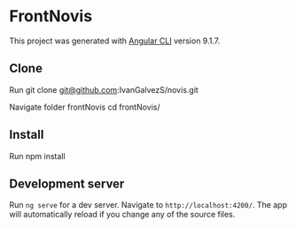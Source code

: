 # FrontNovis

This project was generated with [Angular CLI](https://github.com/angular/angular-cli) version 9.1.7.

## Clone
Run git clone git@github.com:IvanGalvezS/novis.git

Navigate folder frontNovis cd frontNovis/

## Install 
Run npm install 

## Development server

Run `ng serve` for a dev server. Navigate to `http://localhost:4200/`. The app will automatically reload if you change any of the source files.

